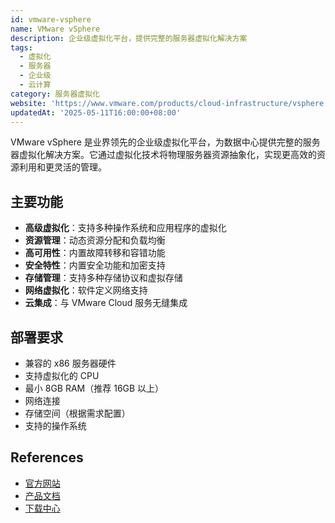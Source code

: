 ```yaml
---
id: vmware-vsphere
name: VMware vSphere
description: 企业级虚拟化平台，提供完整的服务器虚拟化解决方案
tags:
  - 虚拟化
  - 服务器
  - 企业级
  - 云计算
category: 服务器虚拟化
website: 'https://www.vmware.com/products/cloud-infrastructure/vsphere'
updatedAt: '2025-05-11T16:00:00+08:00'
---
```


VMware vSphere 是业界领先的企业级虚拟化平台，为数据中心提供完整的服务器虚拟化解决方案。它通过虚拟化技术将物理服务器资源抽象化，实现更高效的资源利用和更灵活的管理。

## 主要功能

- **高级虚拟化**：支持多种操作系统和应用程序的虚拟化
- **资源管理**：动态资源分配和负载均衡
- **高可用性**：内置故障转移和容错功能
- **安全特性**：内置安全功能和加密支持
- **存储管理**：支持多种存储协议和虚拟存储
- **网络虚拟化**：软件定义网络支持
- **云集成**：与 VMware Cloud 服务无缝集成

## 部署要求

- 兼容的 x86 服务器硬件
- 支持虚拟化的 CPU
- 最小 8GB RAM（推荐 16GB 以上）
- 网络连接
- 存储空间（根据需求配置）
- 支持的操作系统

## References
- [官方网站](https://www.vmware.com/products/cloud-infrastructure/vsphere)
- [产品文档](https://docs.vmware.com/en/VMware-vSphere/index.html)
- [下载中心](https://customerconnect.vmware.com/downloads) 